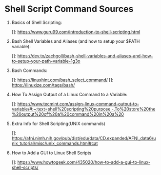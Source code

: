 # Shell Script Command Sources

1. Basics of Shell Scripting:

   []: https://www.guru99.com/introduction-to-shell-scripting.html

   

2. Bash Shell Variables and Aliases (and how to setup your $PATH variable):

   []: https://dev.to/zachgoll/bash-shell-variables-and-aliases-and-how-to-setup-your-path-variable-1g3o

   

3. Bash Commands:

   []: https://linuxhint.com/bash_select_command/
   []: https://linuxize.com/tags/bash/

   

4. How To Assign Output of a Linux Command to a Variable:

   []: https://www.tecmint.com/assign-linux-command-output-to-variable/#:~:text=shell%20scripting%20purpose.-,To%20store%20the%20output%20of%20a%20command%20in%20a%20

   

5. Extra Info for Shell Scripting(UNIX commands)

   

   []: https://afni.nimh.nih.gov/pub/dist/edu/data/CD.expanded/AFNI_data6/unix_tutorial/misc/unix_commands.html#cat

   

6. How to Add a GUI to Linux Shell Scripts

   

   []: https://www.howtogeek.com/435020/how-to-add-a-gui-to-linux-shell-scripts/

   







